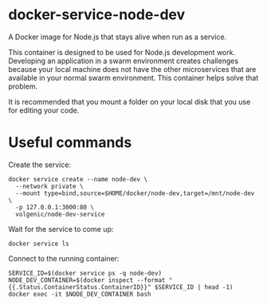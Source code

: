 # docker-service-node-dev
A Docker image for Node.js that stays alive when run as a service.

This container is designed to be used for Node.js development work.
Developing an application in a swarm environment creates challenges
because your local machine does not have the other microservices
that are available in your normal swarm environment.  This container
helps solve that problem.

It is recommended that you mount a folder on your local disk
that you use for editing your code.

# Useful commands

Create the service:

```
docker service create --name node-dev \
  --network private \
  --mount type=bind,source=$HOME/docker/node-dev,target=/mnt/node-dev \
  -p 127.0.0.1:3000:80 \
  volgenic/node-dev-service
```

Wait for the service to come up:

`docker service ls`

Connect to the running container:

```
SERVICE_ID=$(docker service ps -q node-dev)
NODE_DEV_CONTAINER=$(docker inspect --format "{{.Status.ContainerStatus.ContainerID}}" $SERVICE_ID | head -1)
docker exec -it $NODE_DEV_CONTAINER bash
```
